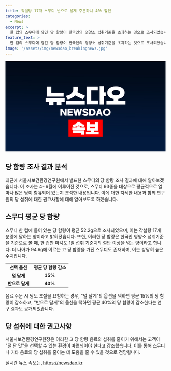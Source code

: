 ```yaml
---
title: 각설탕 17개 스무디 반으로 달게 주문하니 40% 할인
categories:
  - News
excerpt: >
  한 컵의 스무디에 담긴 당 함량이 한국인의 영양소 섭취기준을 초과하는 것으로 조사되었습니다. 평균 52.2g의 당은 각설탕 17개 분량에 달하며, 가장 높은 경우에는 94.6g에 이르기도 합니다. 서울시보건환경연구원은 당도 조절을 통해 당 함량을 줄일 수 있다고 밝히며, 고당 음료의 소비 환경 개선이 필요하다고 강조했습니다.
feature_text: >
  한 컵의 스무디에 담긴 당 함량이 한국인의 영양소 섭취기준을 초과하는 것으로 조사되었습니다. 평균 52.2g의 당은 각설탕 17개 분량에 달하며, 가장 높은 경우에는 94.6g에 이르기도 합니다. 서울시보건환경연구원은 당도 조절을 통해 당 함량을 줄일 수 있다고 밝히며, 고당 음료의 소비 환경 개선이 필요하다고 강조했습니다.
image: '/assets/img/newsdao_breakingnews.jpg'
---
```


<p><img src="/assets/img/newsdao_breakingnews.jpg" alt="implanttips 속보" /></p>

<h2>당 함량 조사 결과 분석</h2>

<p data-ke-size="size16">최근에 서울시보건환경연구원에서 발표한 스무디의 당 함량 조사 결과에 대해 알아보겠습니다. 이 조사는 4∼6월에 이루어진 것으로, 스무디 93종을 대상으로 평균적으로 얼마나 많은 당이 함유되어 있는지 분석한 내용입니다. 이에 대한 자세한 내용과 함께 연구원의 당 섭취에 대한 권고사항에 대해 알아보도록 하겠습니다.</p>

<h2>스무디 평균 당 함량</h2>

<p data-ke-size="size16">스무디 한 컵에 들어 있는 당 함량이 평균 52.2g으로 조사되었으며, 이는 각설탕 17개 분량에 달하는 양이라고 밝혀졌습니다. 또한, 이러한 당 함량은 한국인 영양소 섭취기준을 기준으로 볼 때, 한 컵만 마셔도 1일 섭취 기준치의 절반 이상을 넘는 양이라고 합니다. 더 나아가 94.6g에 이르는 고 당 함량을 가진 스무디도 존재하며, 이는 상당히 높은 수치입니다.</p>

<table>
    <tr>
        <td style="text-align: center; height: 17px;"><b>선택 옵션</b></td>
        <td style="text-align: center; height: 17px;"><b>평균 당 함량 감소</b></td>
    </tr>
    <tr>
        <td style="text-align: center; height: 17px;"><b>덜 달게</b></td>
        <td style="text-align: center; height: 17px;"><b>15%</b></td>
    </tr>
    <tr>
        <td style="text-align: center; height: 17px;"><b>반으로 달게</b></td>
        <td style="text-align: center; height: 17px;"><b>40%</b></td>
    </tr>
</table>

<p data-ke-size="size16">음료 주문 시 당도 조절을 요청하는 경우, "덜 달게"의 옵션을 택하면 평균 15%의 당 함량이 감소하고, "반으로 달게"의 옵션을 택하면 평균 40%의 당 함량이 감소한다는 연구 결과도 공개되었습니다.</p>

<h2>당 섭취에 대한 권고사항</h2>

<p data-ke-size="size16">서울시보건환경연구원장은 이러한 고 당 함량 음료의 섭취를 줄이기 위해서는 고객이 "덜 단 맛"을 선택할 수 있는 환경이 마련되어야 한다고 강조했습니다. 이를 통해 스무디나 기타 음료의 당 섭취를 줄이는 데 도움을 줄 수 있을 것으로 전망됩니다.</p>
실시간 뉴스 속보는, <a href="https://newsdao.kr" rel="dofollow">https://newsdao.kr</a>


